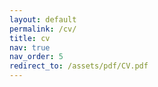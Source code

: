 ```yaml
---
layout: default
permalink: /cv/
title: cv
nav: true
nav_order: 5
redirect_to: /assets/pdf/CV.pdf
---
```

